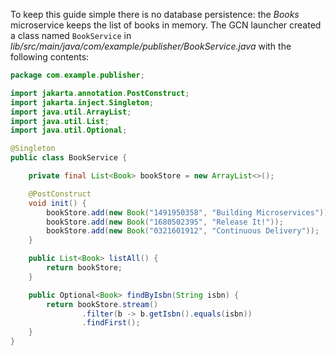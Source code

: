 To keep this guide simple there is no database persistence: the _Books_ microservice keeps the list of books in memory. The GCN launcher created a class named `BookService` in _lib/src/main/java/com/example/publisher/BookService.java_ with the following contents:

```java
package com.example.publisher;

import jakarta.annotation.PostConstruct;
import jakarta.inject.Singleton;
import java.util.ArrayList;
import java.util.List;
import java.util.Optional;

@Singleton
public class BookService {

    private final List<Book> bookStore = new ArrayList<>();

    @PostConstruct
    void init() {
        bookStore.add(new Book("1491950358", "Building Microservices"));
        bookStore.add(new Book("1680502395", "Release It!"));
        bookStore.add(new Book("0321601912", "Continuous Delivery"));
    }

    public List<Book> listAll() {
        return bookStore;
    }

    public Optional<Book> findByIsbn(String isbn) {
        return bookStore.stream()
                .filter(b -> b.getIsbn().equals(isbn))
                .findFirst();
    }
}
```
